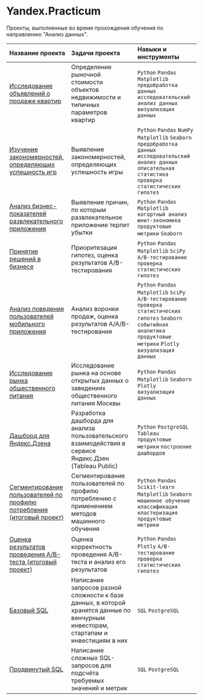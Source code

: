 # Yandex.Practicum
Проекты, выполненные во время прохождения обучения по направлению "Анализ данных".


| Название проекта      | Задачи проекта               | Навыки и инструменты     |
| :-------------------- | :---------------------|:---------------------------|
|[Исследование объявлений о продаже квартир](https://github.com/AMalchenko/study_projects/tree/main/estate)|Определение рыночной стоимости объектов недвижимости и типичных параметров квартир|`Python` `Pandas` `Matplotlib` `предобработка данных` `исследовательский анализ данных` `визуализация данных`|
| [Изучение закономерностей, определяющих успешность игр](https://github.com/AMalchenko/study_projects/tree/main/games) |Выявление закономерностей, определяющих успешность игры | `Python` `Pandas` `NumPy` `Matplotlib` `Seaborn` `предобработка данных` `исследовательский анализ данных` `описательная статистика` `проверка статистических гипотез` |
|[Анализ бизнес-показателей развлекательного приложения](https://github.com/AMalchenko/study_projects/tree/main/business_analysis)|Выявление причин, по которым развлекательное приложение терпит убытки |`Python` `Pandas` `Matplotlib` `когортный анализ` `юнит-экономика` `продуктовые метрики` `Seaborn`|
|[Принятие решений в бизнесе](https://github.com/AMalchenko/study_projects/tree/main/ab_hypotheses)|Приоритезация гипотез, оценка результатов A/B-тестирования |`Python` `Pandas` `Matplotlib` `SciPy` `A/B-тестирование` `проверка статистических гипотез`|
|[Анализ поведения пользователей мобильного приложения](https://github.com/AMalchenko/study_projects/tree/main/user_behavior)|Анализ воронки продаж, оценка результатов A/A/B-тестирования |`Python` `Pandas` `Matplotlib` `SciPy` `A/B-тестирование` `проверка статистических гипотез` `Seaborn` `событийная аналитика` `продуктовые метрики` `Plotly` `визуализация данных`|
|[Исследование рынка общественного питания](https://github.com/AMalchenko/study_projects/tree/main/catering)|Исследование рынка на основе открытых данных о заведениях общественного питания Москвы|`Python` `Pandas` `Matplotlib` `Seaborn` `Plotly` `визуализация данных`|
|[Дашборд для Яндекс.Дзена](https://public.tableau.com/app/profile/anastasiia.malchenko/viz/Dashboardtable/Dashboard1?publish=yes)|Разработка дашборда для анализа пользовательского взаимодействия в сервисе Яндекс.Дзен (Tableau Public)|`Python` `PostgreSQL` `Tableau` `продуктовые метрики` `построение дашбордов`|
|[Сегментирование пользователей по профилю потребления (итоговый проект)](https://github.com/AMalchenko/study_projects/tree/main/e-com)|Сегментирование пользователей по профилю потреблению с применением методов машинного обучения|`Python` `Pandas` `Scikit-learn` `Matplotlib` `Seaborn` `машинное обучение` `классификация` `кластеризация` `продуктовые метрики`|
|[Оценка результатов проведения A/B-теста (итоговый проект)](https://github.com/AMalchenko/study_projects/tree/main/ab_test)|Оценка корректность проведения A/B-теста и анализ его результатов | `Python` `Pandas` `Plotly` `A/B-тестирование` `проверка статистических гипотез`|
|[Базовый SQL](https://github.com/AMalchenko/study_projects/tree/main/sql)|Написание запросов разной сложности к базе данных, в которой хранятся данные по венчурным инвесторам, стартапам и инвестициям в них| `SQL` `PostgreSQL`|
|[Продвинутый SQL](https://github.com/AMalchenko/study_projects/tree/main/sql_advanced)|Написание сложных SQL-запросов для подсчёта требуемых значений и метрик| `SQL` `PostgreSQL`|
